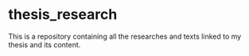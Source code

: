 # thesis_research
This is a repository containing all the researches and texts linked to my thesis and its content.

